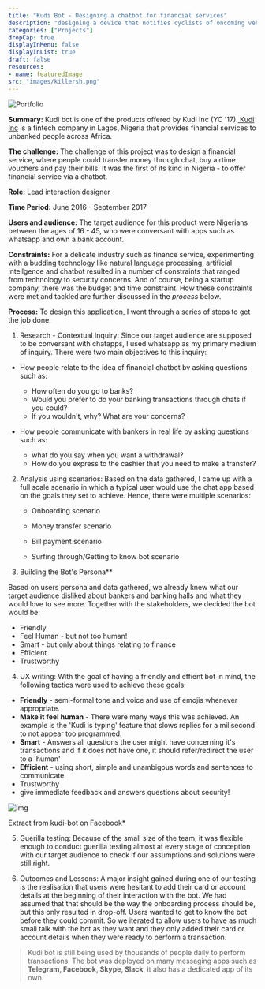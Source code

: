 ```yaml
---
title: "Kudi Bot - Designing a chatbot for financial services"
description: "designing a device that notifies cyclists of oncoming vehiles"
categories: ["Projects"]
dropCap: true
displayInMenu: false
displayInList: true
draft: false
resources:
- name: featuredImage  
src: "images/killersh.png"
---
```


![Portfolio](https://busayyyo.github.io/images/kudi.png)

**Summary:** Kudi bot is one of the products offered by Kudi Inc (YC '17).[ Kudi Inc](https://www.kudi.co/) is a fintech company in Lagos, Nigeria that provides financial services to unbanked people across Africa.

**The challenge:** The challenge of this project was to design a financial service, where people could transfer money through chat, buy airtime vouchers and pay their bills. It was the first of its kind in Nigeria - to offer financial service via a chatbot.

**Role:** Lead interaction designer

**Time Period:** June 2016 - September 2017

**Users and audience:** The target audience for this product were Nigerians between the ages of 16 - 45, who were conversant with apps such as whatsapp and own a bank account.

**Constraints:** For a delicate industry such as finance service, experimenting with a budding technology like natural language processing, artificial intellgence and chatbot resulted in a number of constraints that ranged from technology to security concerns. And of course, being a startup company, there was the budget and time constraint. How these constraints were met and tackled are further discussed in the *process* below.

**Process:** To design this application, I went through a series of steps to get the job done:

1. Research - Contextual Inquiry: Since our target audience are supposed to be conversant with chatapps, I used whatsapp as my primary medium of inquiry. There were two main objectives to this inquiry:

* How people relate to the idea of financial chatbot by asking questions such as:
  * How often do you go to banks?
  * Would you prefer to do your banking transactions through chats if you could?
  * If you wouldn't, why? What are your concerns?

* How people communicate with bankers in real life by asking questions such as:

  * what do you say when you want a withdrawal?
  * How do you express to the cashier that you need to make a transfer?

2. Analysis using scenarios: Based on the data gathered, I came up with a full scale scenario in which a typical user would use the chat app based on the goals they set to achieve. Hence, there were multiple scenarios:

   - Onboarding scenario

   - Money transfer scenario
   - Bill payment scenario
   - Surfing through/Getting to know bot scenario

3. Building the Bot's Persona**

Based on users persona and data gathered, we already knew what our target audience disliked about bankers and banking halls and what they would love to see more. Together with the stakeholders, we decided the bot would be:

* Friendly
* Feel Human - but not too human!
* Smart - but only about things relating to finance
* Efficient
* Trustworthy


4. UX writing: With the goal of having a friendly and effient bot in mind, the following tactics were used to achieve these goals:

- **Friendly** - semi-formal tone and voice and use of emojis whenever appropriate.
- **Make it feel human** - There were many ways this was achieved. An example is the 'Kudi is typing' feature that slows replies for a milisecond to not appear too programmed.
- **Smart** - Answers all questions the user might have concerning it's transactions and if it does not have one, it should refer/redirect the user to a 'human'
- **Efficient** - using short, simple and unambigous words and sentences to communicate
- Trustworthy
- give immediate feedback and answers questions about security!



![img](https://busayyyo.github.io/images/kudi-sample.png)

Extract from kudi-bot on Facebook*

5. Guerilla testing: Because of the small size of the team, it was flexible enough to conduct guerilla testing almost at every stage of conception with our target audience to check if our assumptions and solutions were still right.

6. Outcomes and Lessons: A major insight gained during one of our testing is the realisation that users were hesitant to add their card or account details at the beginning of their interaction with the bot. We had assumed that that should be the way the onboarding process should be, but this only resulted in drop-off. Users wanted to get to know the bot before they could commit. So we iterated to allow users to have as much small talk with the bot as they want and they only added their card or account details when they were ready to perform a transaction.

> Kudi bot is still being used by thousands of people daily to perform transactions. The bot was deployed on many messaging apps such as **Telegram, Facebook, Skype, Slack**, it also has a dedicated app of its own.
